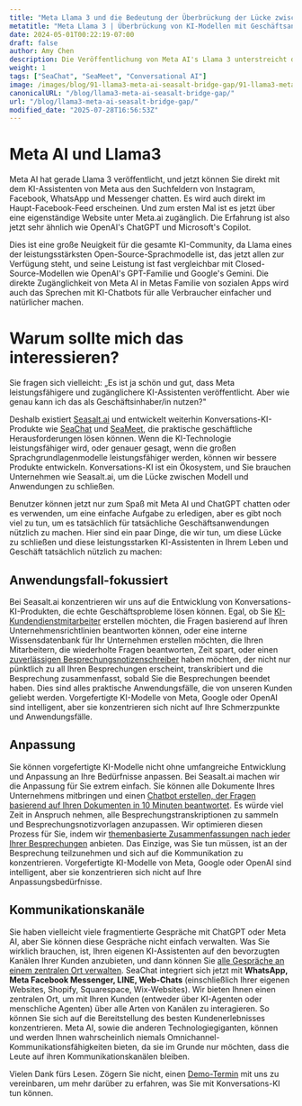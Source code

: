 ```yaml
---
title: "Meta Llama 3 und die Bedeutung der Überbrückung der Lücke zwischen KI-Modellen und Geschäftsanwendungen"
metatitle: "Meta Llama 3 | Überbrückung von KI-Modellen mit Geschäftsanwendungen"
date: 2024-05-01T00:22:19-07:00
draft: false
author: Amy Chen
description: Die Veröffentlichung von Meta AI's Llama 3 unterstreicht die Notwendigkeit von Lösungen, die die Lücke zwischen leistungsstarken KI-Modellen und praktischen Geschäftsanwendungen schließen. Erfahren Sie, wie Seasalt.ai maßgeschneiderte Konversations-KI-Produkte entwickelt, um diese Lücke zu schließen und reale Herausforderungen zu lösen.
weight: 1
tags: ["SeaChat", "SeaMeet", "Conversational AI"]
image: /images/blog/91-llama3-meta-ai-seasalt-bridge-gap/91-llama3-meta-ai-seasalt-bridge-gap.png
canonicalURL: "/blog/llama3-meta-ai-seasalt-bridge-gap/"
url: "/blog/llama3-meta-ai-seasalt-bridge-gap/"
modified_date: "2025-07-28T16:56:53Z"
---
```


# Meta AI und Llama3
Meta AI hat gerade Llama 3 veröffentlicht, und jetzt können Sie direkt mit dem KI-Assistenten von Meta aus den Suchfeldern von Instagram, Facebook, WhatsApp und Messenger chatten. Es wird auch direkt im Haupt-Facebook-Feed erscheinen. Und zum ersten Mal ist es jetzt über eine eigenständige Website unter Meta.ai zugänglich. Die Erfahrung ist also jetzt sehr ähnlich wie OpenAI's ChatGPT und Microsoft's Copilot.

Dies ist eine große Neuigkeit für die gesamte KI-Community, da Llama eines der leistungsstärksten Open-Source-Sprachmodelle ist, das jetzt allen zur Verfügung steht, und seine Leistung ist fast vergleichbar mit Closed-Source-Modellen wie OpenAI's GPT-Familie und Google's Gemini. Die direkte Zugänglichkeit von Meta AI in Metas Familie von sozialen Apps wird auch das Sprechen mit KI-Chatbots für alle Verbraucher einfacher und natürlicher machen.

# Warum sollte mich das interessieren?
Sie fragen sich vielleicht: „Es ist ja schön und gut, dass Meta leistungsfähigere und zugänglichere KI-Assistenten veröffentlicht. Aber wie genau kann ich das als Geschäftsinhaber/in nutzen?"

Deshalb existiert [Seasalt.ai](https://seasalt.ai/?utm_source=blog) und entwickelt weiterhin Konversations-KI-Produkte wie [SeaChat](https://chat.seasalt.ai/?utm_source=blog) und [SeaMeet](https://meet.seasalt.ai/?utm_source=blog), die praktische geschäftliche Herausforderungen lösen können. Wenn die KI-Technologie leistungsfähiger wird, oder genauer gesagt, wenn die großen Sprachgrundlagenmodelle leistungsfähiger werden, können wir bessere Produkte entwickeln. Konversations-KI ist ein Ökosystem, und Sie brauchen Unternehmen wie Seasalt.ai, um die Lücke zwischen Modell und Anwendungen zu schließen.

Benutzer können jetzt nur zum Spaß mit Meta AI und ChatGPT chatten oder es verwenden, um eine einfache Aufgabe zu erledigen, aber es gibt noch viel zu tun, um es tatsächlich für tatsächliche Geschäftsanwendungen nützlich zu machen. Hier sind ein paar Dinge, die wir tun, um diese Lücke zu schließen und diese leistungsstarken KI-Assistenten in Ihrem Leben und Geschäft tatsächlich nützlich zu machen:

## Anwendungsfall-fokussiert

Bei Seasalt.ai konzentrieren wir uns auf die Entwicklung von Konversations-KI-Produkten, die echte Geschäftsprobleme lösen können. Egal, ob Sie [KI-Kundendienstmitarbeiter](https://chat.seasalt.ai/?utm_source=blog) erstellen möchten, die Fragen basierend auf Ihren Unternehmensrichtlinien beantworten können, oder eine interne Wissensdatenbank für Ihr Unternehmen erstellen möchten, die Ihren Mitarbeitern, die wiederholte Fragen beantworten, Zeit spart, oder einen [zuverlässigen Besprechungsnotizenschreiber](https://meet.seasalt.ai/?utm_source=blog) haben möchten, der nicht nur pünktlich zu all Ihren Besprechungen erscheint, transkribiert und die Besprechung zusammenfasst, sobald Sie die Besprechungen beendet haben. Dies sind alles praktische Anwendungsfälle, die von unseren Kunden geliebt werden. Vorgefertigte KI-Modelle von Meta, Google oder OpenAI sind intelligent, aber sie konzentrieren sich nicht auf Ihre Schmerzpunkte und Anwendungsfälle.

## Anpassung
Sie können vorgefertigte KI-Modelle nicht ohne umfangreiche Entwicklung und Anpassung an Ihre Bedürfnisse anpassen. Bei Seasalt.ai machen wir die Anpassung für Sie extrem einfach. Sie können alle Dokumente Ihres Unternehmens mitbringen und einen [Chatbot erstellen, der Fragen basierend auf Ihren Dokumenten in 10 Minuten beantwortet](https://chat.seasalt.ai/?utm_source=blog). Es würde viel Zeit in Anspruch nehmen, alle Besprechungstranskriptionen zu sammeln und Besprechungsnotizvorlagen anzupassen. Wir optimieren diesen Prozess für Sie, indem wir [themenbasierte Zusammenfassungen nach jeder Ihrer Besprechungen](https://meet.seasalt.ai/?utm_source=blog) anbieten. Das Einzige, was Sie tun müssen, ist an der Besprechung teilzunehmen und sich auf die Kommunikation zu konzentrieren. Vorgefertigte KI-Modelle von Meta, Google oder OpenAI sind intelligent, aber sie konzentrieren sich nicht auf Ihre Anpassungsbedürfnisse.

## Kommunikationskanäle

Sie haben vielleicht viele fragmentierte Gespräche mit ChatGPT oder Meta AI, aber Sie können diese Gespräche nicht einfach verwalten. Was Sie wirklich brauchen, ist, Ihren eigenen KI-Assistenten auf den bevorzugten Kanälen Ihrer Kunden anzubieten, und dann können Sie [alle Gespräche an einem zentralen Ort verwalten](https://chat.seasalt.ai/?utm_source=blog). SeaChat integriert sich jetzt mit **WhatsApp, Meta Facebook Messenger, LINE, Web-Chats** (einschließlich Ihrer eigenen Websites, Shopify, Squarespace, Wix-Websites). Wir bieten Ihnen einen zentralen Ort, um mit Ihren Kunden (entweder über KI-Agenten oder menschliche Agenten) über alle Arten von Kanälen zu interagieren. So können Sie sich auf die Bereitstellung des besten Kundenerlebnisses konzentrieren. Meta AI, sowie die anderen Technologiegiganten, können und werden Ihnen wahrscheinlich niemals Omnichannel-Kommunikationsfähigkeiten bieten, da sie im Grunde nur möchten, dass die Leute auf ihren Kommunikationskanälen bleiben.


Vielen Dank fürs Lesen. Zögern Sie nicht, einen [Demo-Termin](https://meetings.hubspot.com/seasalt-ai/seasalt-meeting) mit uns zu vereinbaren, um mehr darüber zu erfahren, was Sie mit Konversations-KI tun können.
